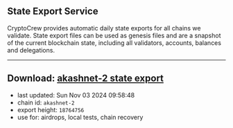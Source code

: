 ## State Export Service
CryptoCrew provides automatic daily state exports for all chains we validate. State export files can be used as genesis files and are a snapshot of the current blockchain state, including all validators, accounts, balances and delegations.

---
**Download: [akashnet-2 state export](https://dl-eu2.ccvalidators.com/SERVICE/akash/akashnet-2_export_18764756.json)**
---

- last updated: Sun Nov 03 2024 09:58:48
- chain id: `akashnet-2`
- export height: `18764756`
- use for: airdrops, local tests, chain recovery

